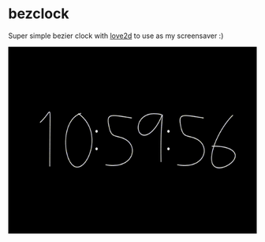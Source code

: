 # bezclock
Super simple bezier clock with [love2d](https://love2d.org/) to use as my screensaver :)

![](demo.gif)
